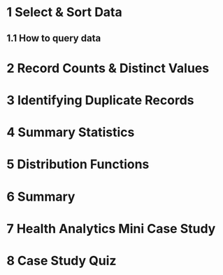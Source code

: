 


 # 1 Select & Sort Data
  ## 1.1 How to query data
  

































 # 2 Record Counts & Distinct Values
 # 3 Identifying Duplicate Records
 # 4 Summary Statistics
 # 5 Distribution Functions
 # 6 Summary 
 # 7 Health Analytics Mini Case Study
 # 8 Case Study Quiz

 
 
 
<!--stackedit_data:
eyJoaXN0b3J5IjpbNjA5MjI4NzMsLTI2Mzg0MDcyMV19
-->